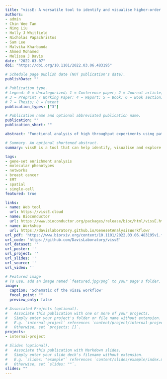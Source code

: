 ```yaml
---
title: "vissE: A versatile tool to identify and visualise higher-order molecular phenotypes from functional enrichment analysis"
authors:
- admin
- Chin Wee Tan
- Ning Liu
- Holly J Whitfield
- Nicholas Papachristos
- Sam Lee
- Malvika Kharbanda
- Ahmed Mohamed
- Melissa J Davis
date: "2022-03-07"
doi: "https://doi.org/10.1101/2022.03.06.483195"

# Schedule page publish date (NOT publication's date).
publishDate: ""

# Publication type.
# Legend: 0 = Uncategorized; 1 = Conference paper; 2 = Journal article;
# 3 = Preprint / Working Paper; 4 = Report; 5 = Book; 6 = Book section;
# 7 = Thesis; 8 = Patent
publication_types: ["3"]

# Publication name and optional abbreviated publication name.
publication: ""
publication_short: ""

abstract: "Functional analysis of high throughput experiments using pathway analysis is now ubiquitous. Though powerful, these methods often produce thousands of redundant results owing to knowledgebase redundancies upstream. This scale of results hinders extensive exploration by biologists and often leads to investigator biases due to previous knowledge and expectations. To address this issue, we present vissE, a flexible network-based analysis method that summarises redundancies into biological themes and provides various analytical modules to characterise and visualise them with respect to the underlying data, thus providing a comprehensive view of the biological system. We demonstrate vissE's versatility by applying it to three different technologies: bulk, single-cell and spatial transcriptomics. Applying vissE to a factor analysis of a breast cancer spatial transcriptomic data, we identified stromal phenotypes that support tumour dissemination. Its adaptability allows vissE to enhance all existing gene-set enrichment and pathway analysis workflows, removing investigator bias from molecular discovery."

# Summary. An optional shortened abstract.
summary: vissE is a tool that can help identify, visualise and explore higher-order biological processes from the results of a gene-set enrichment analysis (GSEA)

tags:
- gene-set enrichment analysis
- molecular phenotypes
- networks
- breast cancer
- EMT
- spatial
- single-cell
featured: true

links:
- name: Web tool
  url: https://vissE.cloud
- name: Bioconductor
  url: https://www.bioconductor.org/packages/release/bioc/html/vissE.html
- name: Workshop
  url: https://davislaboratory.github.io/GenesetAnalysisWorkflow/
url_pdf: 'https://www.biorxiv.org/content/10.1101/2022.03.06.483195v1.full.pdf'
url_code: 'https://github.com/DavisLaboratory/vissE'
url_dataset: ''
url_poster: ''
url_project: ''
url_slides: ''
url_source: ''
url_video: ''

# Featured image
# To use, add an image named `featured.jpg/png` to your page's folder. 
image:
  caption: 'Schematic of the vissE workflow'
  focal_point: ""
  preview_only: false

# Associated Projects (optional).
#   Associate this publication with one or more of your projects.
#   Simply enter your project's folder or file name without extension.
#   E.g. `internal-project` references `content/project/internal-project/index.md`.
#   Otherwise, set `projects: []`.
projects:
- internal-project

# Slides (optional).
#   Associate this publication with Markdown slides.
#   Simply enter your slide deck's filename without extension.
#   E.g. `slides: "example"` references `content/slides/example/index.md`.
#   Otherwise, set `slides: ""`.
slides: ""
---
```

